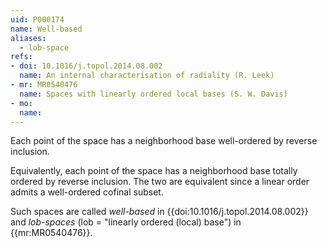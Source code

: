 ```yaml
---
uid: P000174
name: Well-based
aliases:
  - lob-space
refs:
- doi: 10.1016/j.topol.2014.08.002
  name: An internal characterisation of radiality (R. Leek)
- mr: MR0540476
  name: Spaces with linearly ordered local bases (S. W. Davis)
- mo:
  name:
---
```


Each point of the space has a neighborhood base well-ordered by reverse inclusion.

Equivalently, each point of the space has a neighborhood base totally ordered by reverse inclusion.  The two are equivalent since a linear order admits a well-ordered cofinal subset.

Such spaces are called *well-based* in {{doi:10.1016/j.topol.2014.08.002}} and *lob-spaces* (lob = "linearly ordered (local) base") in {{mr:MR0540476}}.
